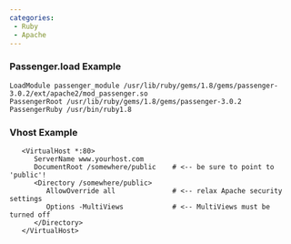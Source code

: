 ```yaml
---
categories:
 - Ruby
 - Apache
---
```

### Passenger.load Example

    LoadModule passenger_module /usr/lib/ruby/gems/1.8/gems/passenger-3.0.2/ext/apache2/mod_passenger.so
    PassengerRoot /usr/lib/ruby/gems/1.8/gems/passenger-3.0.2
    PassengerRuby /usr/bin/ruby1.8

### Vhost Example

       <VirtualHost *:80>
          ServerName www.yourhost.com
          DocumentRoot /somewhere/public    # <-- be sure to point to 'public'!
          <Directory /somewhere/public>
             AllowOverride all              # <-- relax Apache security settings
             Options -MultiViews            # <-- MultiViews must be turned off
          </Directory>
       </VirtualHost>


